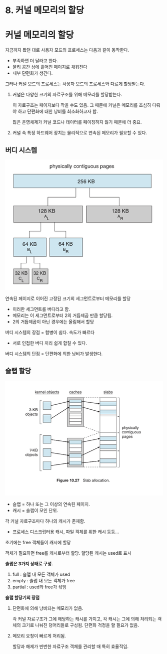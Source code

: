 # 8. 커널 메모리의 할당

# 커널 메모리의 할당

지금까지 봤던 대로 사용자 모드의 프로세스는 다음과 같이 동작한다.

- 부족하면 더 달라고 한다.
- 물리 공간 상에 흩어진 페이지로 채워진다
- 내부 단편화가 생긴다.

그러나 커널 모드의 프로세스는 사용자 모드의 프로세스와 다르게 할당받는다.

1. 커널은 다양한 크기의 자료구조를 위해 메모리를 할당받는다.
    
    이 자료구조는 페이지보다 작을 수도 있음. 그 때문에 커널은 메모리를 조심히 다뤄야 하고 단편화에 대한 낭비를 최소화하고자 함.
    
    많은 운영체제가 커널 코드나 데이터를 페이징하지 않기 때문에 더 중요.
    
2. 커널 속 특정 하드웨어 장치는 물리적으로 연속된 메모리가 필요할 수 있다.

## 버디 시스템

![IMG_0181.jpeg](./참고자료/10-8-0.jpeg)

연속된 페이지로 이어진 고정된 크기의 세그먼트로부터 메모리를 할당

- 이러한 세그먼트를 버디라고 함.
- 메모리는 이 세그먼트로부터 2의 거듭제곱 만큼 할당됨.
- 2의 거듭제곱이 아닌 경우에는 올림해서 할당

버디 시스템의 장점 = 합병이 쉽다. 속도가 빠르다

- 서로 인접한 버디 끼리 쉽게 합칠 수 있다.

버디 시스템의 단점 = 단편화에 의한 낭비가 발생한다.

## 슬랩 할당

![IMG_0182.jpeg](./참고자료/10-8-1.jpeg)

- 슬랩 = 하나 또는 그 이상의 연속된 페이지.
- 캐시 = 슬랩이 모인 단위.

각 커널 자료구조마다 하나의 캐시가 존재함.

- 프로세스 디스크립터용 캐시, 파일 객체를 위한 캐시 등등…

초기에는 free 객체들이 캐시에 할당

객체가 필요하면 free를 캐시로부터 할당. 할당된 캐시는 used로 표시

**슬랩은 3가지 상태로 구성.**

1. full : 슬랩 내 모든 객체가 used
2. empty : 슬랩 내 모든 객체가 free
3. partial : used와 free가 섞임

**슬랩 할당기의 장점**

1. 단편화에 의해 낭비되는 메모리가 없음.
    
    각 커널 자료구조가 그에 해당하는 캐시를 가지고, 각 캐시는 그에 의해 처리되는 객체의 크기로 나눠진 덩어리들로 구성됨. 단편화 걱정을 할 필요가 없음.
    
2. 메모리 요청이 빠르게 처리됨.
    
    할당과 해제가 빈번한 자료구조 객체를 관리할 때 특히 효율적임.